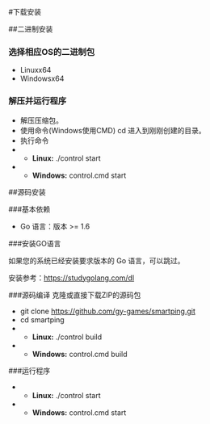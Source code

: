 #下载安装

##二进制安装

### 选择相应OS的二进制包

- Linuxx64
- Windowsx64

### 解压并运行程序
- 解压压缩包。
- 使用命令(Windows使用CMD) cd 进入到刚刚创建的目录。
- 执行命令 
- - **Linux:** ./control start 
- - **Windows:** control.cmd start

##源码安装

###基本依赖
- Go 语言：版本 >= 1.6

###安装GO语言

如果您的系统已经安装要求版本的 Go 语言，可以跳过。

安装参考：https://studygolang.com/dl

###源码编译
克隆或直接下载ZIP的源码包

- git clone https://github.com/gy-games/smartping.git
- cd smartping
- - **Linux:** ./control build
- - **Windows:** control.cmd build

###运行程序
- - **Linux:** ./control start 
- - **Windows:** control.cmd start


